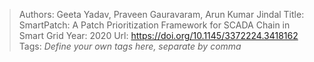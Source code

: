 > Authors: Geeta Yadav, Praveen Gauravaram, Arun Kumar Jindal
> Title: SmartPatch: A Patch Prioritization Framework for SCADA Chain in Smart Grid
> Year: 2020
> Url: https://doi.org/10.1145/3372224.3418162
> Tags: *Define your own tags here, separate by comma*
